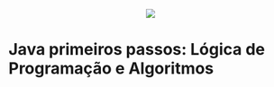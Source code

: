 <p align="center">
  <img src="https://img-c.udemycdn.com/course/750x422/1701388_0134.jpg">
</p>


# Java primeiros passos: Lógica de Programação e Algoritmos
